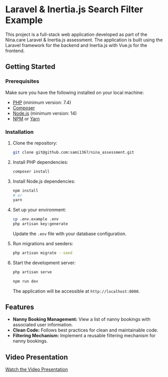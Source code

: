 # Laravel & Inertia.js Search Filter Example

This project is a full-stack web application developed as part of the Nina.care Laravel & Inertia.js assessment. The application is built using the Laravel framework for the backend and Inertia.js with Vue.js for the frontend.

## Getting Started

### Prerequisites

Make sure you have the following installed on your local machine:

- [PHP](https://www.php.net/) (minimum version: 7.4)
- [Composer](https://getcomposer.org/)
- [Node.js](https://nodejs.org/) (minimum version: 14)
- [NPM](https://www.npmjs.com/) or [Yarn](https://yarnpkg.com/)

### Installation

1. Clone the repository:

   ```bash
   git clone git@github.com:sami1367/nina_assessment.git
   ```

2. Install PHP dependencies:

   ```bash
   composer install
   ```

3. Install Node.js dependencies:

   ```bash
   npm install
   # or
   yarn
   ```

4. Set up your environment:

   ```bash
   cp .env.example .env
   php artisan key:generate
   ```

   Update the `.env` file with your database configuration.

5. Run migrations and seeders:

   ```bash
   php artisan migrate --seed
   ```

6. Start the development server:

   ```bash
   php artisan serve
   ```

   ```bash
   npm run dev
   ```

   The application will be accessible at `http://localhost:8000`.

## Features

- **Nanny Booking Management:** View a list of nanny bookings with associated user information.
- **Clean Code:** Follows best practices for clean and maintainable code.
- **Filtering Mechanism:** Implement a reusable filtering mechanism for nanny bookings.

## Video Presentation

[Watch the Video Presentation](https://youtu.be/eH9AajZ5HA0)
